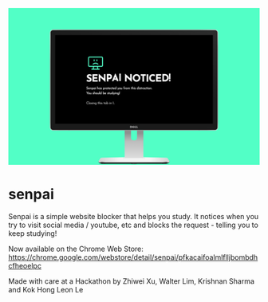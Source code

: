 
![Senpai Browser Plugin screenshot](https://github.com/waltzaround/senpai/blob/master/senpai.png?raw=true "Senpai Browser Plugin screenshot")


# senpai

Senpai is a simple website blocker that helps you study. It notices when you try to visit social media / youtube, etc and blocks the request - telling you to keep studying!


Now available on the Chrome Web Store: https://chrome.google.com/webstore/detail/senpai/pfkacaifoalmlflljbombdhcfheoelpc


Made with care at a Hackathon by Zhiwei Xu, Walter Lim, Krishnan Sharma and Kok Hong Leon Le

